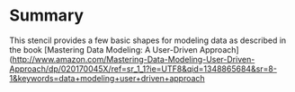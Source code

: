 # Summary

This stencil provides a few basic shapes for modeling data as described in the book [Mastering Data Modeling: A User-Driven Approach](http://www.amazon.com/Mastering-Data-Modeling-User-Driven-Approach/dp/020170045X/ref=sr_1_1?ie=UTF8&qid=1348865684&sr=8-1&keywords=data+modeling+user+driven+approach 